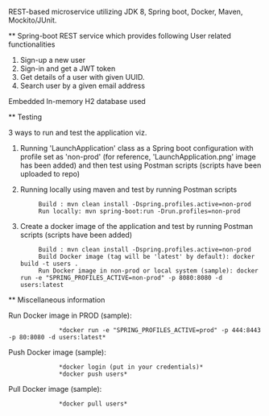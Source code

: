 REST-based microservice utilizing JDK 8, Spring boot, Docker, Maven, Mockito/JUnit.



** Spring-boot REST service which provides following User related functionalities
 1. Sign-up a new user
 2. Sign-in and get a JWT token
 3. Get details of a user with given UUID.
 4. Search user by a given email address

 Embedded In-memory H2 database used
 

** Testing
 
3 ways to run and test the application viz.

   1) Running 'LaunchApplication' class as a Spring boot configuration with profile set as 'non-prod' (for reference, 'LaunchApplication.png' image has been added) and then test using Postman scripts (scripts have been uploaded to repo)
   
   2) Running locally using maven and test by running Postman scripts

               Build : mvn clean install -Dspring.profiles.active=non-prod
               Run locally: mvn spring-boot:run -Drun.profiles=non-prod

   3) Create a docker image of the application and test by running Postman scripts (scripts have been added)

               Build : mvn clean install -Dspring.profiles.active=non-prod
               Build Docker image (tag will be 'latest' by default): docker build -t users .
               Run Docker image in non-prod or local system (sample): docker run -e "SPRING_PROFILES_ACTIVE=non-prod" -p 8080:8080 -d users:latest


** Miscellaneous information

Run Docker image in PROD (sample):             
    
                  *docker run -e "SPRING_PROFILES_ACTIVE=prod" -p 444:8443 -p 80:8080 -d users:latest*

Push Docker image (sample):

                  *docker login (put in your credentials)*
                  *docker push users*

Pull Docker image (sample):

                  *docker pull users*

